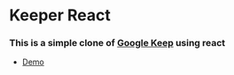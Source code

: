 # Keeper React

### This is a simple clone of [Google Keep](https://keep.google.com/) using react
-  [Demo](https://keepr-react.web.app/)
